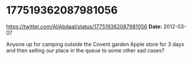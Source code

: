 # 177519362087981056
https://twitter.com/AliAbdaal/status/177519362087981056
**Date:** 2012-03-07

Anyone up for camping outside the Covent garden Apple store for 3 days and then selling our place in the queue to some other sad cases?

